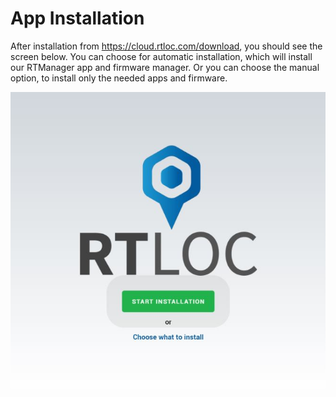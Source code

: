 # App Installation

After installation from https://cloud.rtloc.com/download, you should see the screen below.
You can choose for automatic installation, which will install our RTManager app and firmware manager. Or you can choose the manual option, to install only the needed apps and firmware.

![App installation](./img/install.jpg)